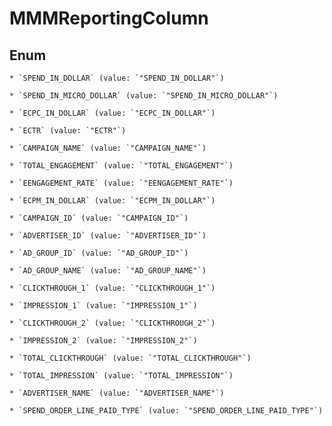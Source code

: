 
# MMMReportingColumn

## Enum


    * `SPEND_IN_DOLLAR` (value: `"SPEND_IN_DOLLAR"`)

    * `SPEND_IN_MICRO_DOLLAR` (value: `"SPEND_IN_MICRO_DOLLAR"`)

    * `ECPC_IN_DOLLAR` (value: `"ECPC_IN_DOLLAR"`)

    * `ECTR` (value: `"ECTR"`)

    * `CAMPAIGN_NAME` (value: `"CAMPAIGN_NAME"`)

    * `TOTAL_ENGAGEMENT` (value: `"TOTAL_ENGAGEMENT"`)

    * `EENGAGEMENT_RATE` (value: `"EENGAGEMENT_RATE"`)

    * `ECPM_IN_DOLLAR` (value: `"ECPM_IN_DOLLAR"`)

    * `CAMPAIGN_ID` (value: `"CAMPAIGN_ID"`)

    * `ADVERTISER_ID` (value: `"ADVERTISER_ID"`)

    * `AD_GROUP_ID` (value: `"AD_GROUP_ID"`)

    * `AD_GROUP_NAME` (value: `"AD_GROUP_NAME"`)

    * `CLICKTHROUGH_1` (value: `"CLICKTHROUGH_1"`)

    * `IMPRESSION_1` (value: `"IMPRESSION_1"`)

    * `CLICKTHROUGH_2` (value: `"CLICKTHROUGH_2"`)

    * `IMPRESSION_2` (value: `"IMPRESSION_2"`)

    * `TOTAL_CLICKTHROUGH` (value: `"TOTAL_CLICKTHROUGH"`)

    * `TOTAL_IMPRESSION` (value: `"TOTAL_IMPRESSION"`)

    * `ADVERTISER_NAME` (value: `"ADVERTISER_NAME"`)

    * `SPEND_ORDER_LINE_PAID_TYPE` (value: `"SPEND_ORDER_LINE_PAID_TYPE"`)



